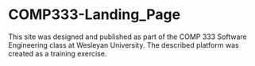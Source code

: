 # COMP333-Landing_Page
This site was designed and published as part of the COMP 333 Software Engineering class at Wesleyan University. The described platform was created as a training exercise.

